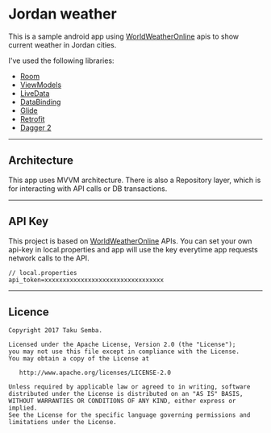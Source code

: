 # Jordan weather
This is a sample android app using [WorldWeatherOnline](https://www.worldweatheronline.com/developer/) apis to show current weather in Jordan cities.

I've used the following libraries:

- [Room](https://developer.android.com/topic/libraries/architecture/room)
- [ViewModels](https://developer.android.com/topic/libraries/architecture/viewmodel)
- [LiveData](https://developer.android.com/topic/libraries/architecture/livedata)
- [DataBinding](https://developer.android.com/topic/libraries/data-binding)
- [Glide](https://github.com/bumptech/glide)
- [Retrofit](https://square.github.io/retrofit/)
- [Dagger 2](https://github.com/google/dagger)

----
## Architecture

This app uses MVVM architecture. There is also a Repository layer, which is for interacting with API calls or DB transactions.

----
## API Key
This project is based on [WorldWeatherOnline](https://www.worldweatheronline.com/developer/) APIs. You can set your own api-key in local.properties and app will use the key everytime app requests network calls to the API.

```local.properties
// local.properties
api_token=xxxxxxxxxxxxxxxxxxxxxxxxxxxxxxxxx
```



----
## Licence

```
Copyright 2017 Taku Semba.

Licensed under the Apache License, Version 2.0 (the "License");
you may not use this file except in compliance with the License.
You may obtain a copy of the License at

   http://www.apache.org/licenses/LICENSE-2.0

Unless required by applicable law or agreed to in writing, software
distributed under the License is distributed on an "AS IS" BASIS,
WITHOUT WARRANTIES OR CONDITIONS OF ANY KIND, either express or implied.
See the License for the specific language governing permissions and
limitations under the License.
```

